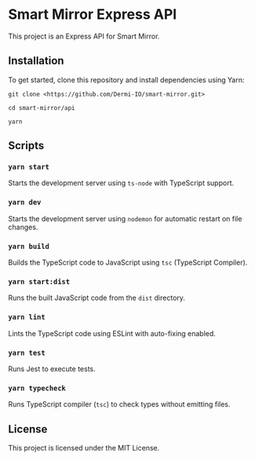 # Smart Mirror Express API

This project is an Express API for Smart Mirror.

## Installation

To get started, clone this repository and install dependencies using Yarn:

    git clone <https://github.com/Dermi-IO/smart-mirror.git>

    cd smart-mirror/api

    yarn

## Scripts

### `yarn start`

Starts the development server using `ts-node` with TypeScript support.

### `yarn dev`

Starts the development server using `nodemon` for automatic restart on file changes.

### `yarn build`

Builds the TypeScript code to JavaScript using `tsc` (TypeScript Compiler).

### `yarn start:dist`

Runs the built JavaScript code from the `dist` directory.

### `yarn lint`

Lints the TypeScript code using ESLint with auto-fixing enabled.

### `yarn test`

Runs Jest to execute tests.

### `yarn typecheck`

Runs TypeScript compiler (`tsc`) to check types without emitting files.

## License

This project is licensed under the MIT License.
